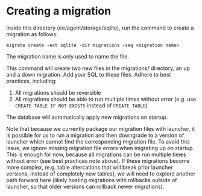 # Creating a migration

Inside this directory (ee/agent/storage/sqlite), run the command to create a migration as follows:

```
migrate create -ext sqlite -dir migrations -seq <migration name>
```

The migration name is only used to name the file.

This command will create two new files in the migrations/ directory, an up and a down migration.
Add your SQL to these files. Adhere to best practices, including:

1. All migrations should be reversible
1. All migrations should be able to run multiple times without error (e.g. use `CREATE TABLE IF NOT EXISTS` instead of `CREATE TABLE`)

The database will automatically apply new migrations on startup.

Note that because we currently package our migration files with launcher, it is possible for us to run a migration and then downgrade to a version of launcher which cannot find the corresponding migration file.
To avoid this issue, we ignore missing migration file errors when migrating up on startup. This is enough for now, because all migrations can be run multiple times without error (see best practices note above). If these migrations become more complex, (e.g. table altercations that will break prior launcher versions, instead of completely new tables), we will need to explore another path forward here (likely hosting migrations with rollbacks outside of launcher, so that older versions can rollback newer migrations).
